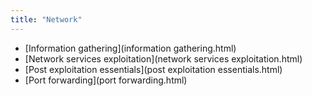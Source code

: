 ```yaml
---
title: "Network"
---
```


* [Information gathering](information gathering.html)
* [Network services exploitation](network services exploitation.html)
* [Post exploitation essentials](post exploitation essentials.html)
* [Port forwarding](port forwarding.html)